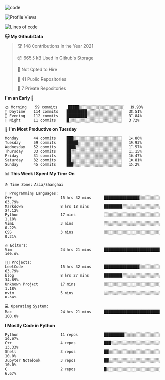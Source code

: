
<!--
**liuyaanng/liuyaanng** is a ✨ _special_ ✨ repository because its `README.md` (this file) appears on your GitHub profile.

Here are some ideas to get you started:

- 🔭 I’m currently working on ...
- 🌱 I’m currently learning ...
- 👯 I’m looking to collaborate on ...
- 🤔 I’m looking for help with ...
- 💬 Ask me about ...
- 📫 How to reach me: ...
- 😄 Pronouns: ...
- ⚡ Fun fact: ...
-->


![code](https://cdn.jsdelivr.net/gh/liuyaanng/liuyaanng@1.0/code.gif) 

<!--START_SECTION:waka-->
![Profile Views](http://img.shields.io/badge/Profile%20Views-0-blue)

![Lines of code](https://img.shields.io/badge/From%20Hello%20World%20I%27ve%20Written-5.3%20million%20lines%20of%20code-blue)

**🐱 My Github Data** 

> 🏆 148 Contributions in the Year 2021
 > 
> 📦 665.6 kB Used in Github's Storage 
 > 
> 🚫 Not Opted to Hire
 > 
> 📜 41 Public Repositories 
 > 
> 🔑 7 Private Repositories  
 > 
**I'm an Early 🐤** 

```text
🌞 Morning    59 commits     █████░░░░░░░░░░░░░░░░░░░░   19.93% 
🌆 Daytime    114 commits    █████████░░░░░░░░░░░░░░░░   38.51% 
🌃 Evening    112 commits    █████████░░░░░░░░░░░░░░░░   37.84% 
🌙 Night      11 commits     █░░░░░░░░░░░░░░░░░░░░░░░░   3.72%

```
📅 **I'm Most Productive on Tuesday** 

```text
Monday       44 commits     ███░░░░░░░░░░░░░░░░░░░░░░   14.86% 
Tuesday      59 commits     █████░░░░░░░░░░░░░░░░░░░░   19.93% 
Wednesday    52 commits     ████░░░░░░░░░░░░░░░░░░░░░   17.57% 
Thursday     33 commits     ██░░░░░░░░░░░░░░░░░░░░░░░   11.15% 
Friday       31 commits     ██░░░░░░░░░░░░░░░░░░░░░░░   10.47% 
Saturday     32 commits     ██░░░░░░░░░░░░░░░░░░░░░░░   10.81% 
Sunday       45 commits     ███░░░░░░░░░░░░░░░░░░░░░░   15.2%

```


📊 **This Week I Spent My Time On** 

```text
⌚︎ Time Zone: Asia/Shanghai

💬 Programming Languages: 
C++                      15 hrs 32 mins      ████████████████░░░░░░░░░   63.79% 
Markdown                 8 hrs 18 mins       ████████░░░░░░░░░░░░░░░░░   34.12% 
Python                   17 mins             ░░░░░░░░░░░░░░░░░░░░░░░░░   1.18% 
VimL                     3 mins              ░░░░░░░░░░░░░░░░░░░░░░░░░   0.22% 
CSS                      3 mins              ░░░░░░░░░░░░░░░░░░░░░░░░░   0.21%

🔥 Editors: 
Vim                      24 hrs 21 mins      █████████████████████████   100.0%

🐱‍💻 Projects: 
LeetCode                 15 hrs 32 mins      ████████████████░░░░░░░░░   63.79% 
blog                     8 hrs 27 mins       ████████░░░░░░░░░░░░░░░░░   34.69% 
Unknown Project          17 mins             ░░░░░░░░░░░░░░░░░░░░░░░░░   1.18% 
nvim                     5 mins              ░░░░░░░░░░░░░░░░░░░░░░░░░   0.34%

💻 Operating System: 
Mac                      24 hrs 21 mins      █████████████████████████   100.0%

```

**I Mostly Code in Python** 

```text
Python                   11 repos            █████████░░░░░░░░░░░░░░░░   36.67% 
C++                      4 repos             ███░░░░░░░░░░░░░░░░░░░░░░   13.33% 
Shell                    3 repos             ██░░░░░░░░░░░░░░░░░░░░░░░   10.0% 
Jupyter Notebook         3 repos             ██░░░░░░░░░░░░░░░░░░░░░░░   10.0% 
C                        2 repos             █░░░░░░░░░░░░░░░░░░░░░░░░   6.67%

```



<!--END_SECTION:waka-->
